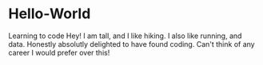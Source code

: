 # Hello-World
Learning to code
Hey! I am tall, and I like hiking. I also like running, and data.
Honestly absolutly delighted to have found coding. 
Can't think of any career I would prefer over this!
